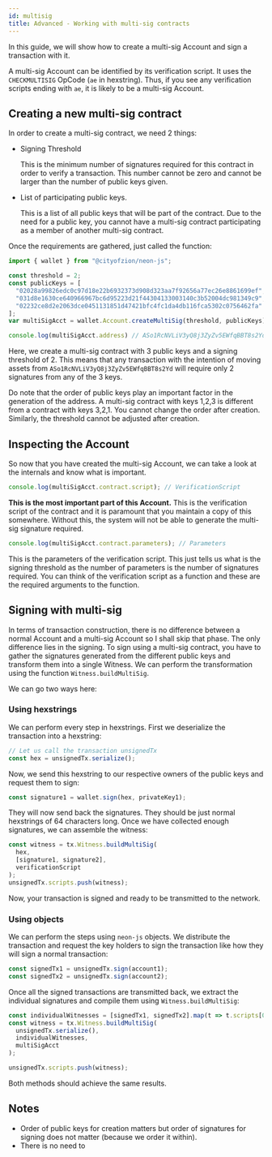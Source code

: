```yaml
---
id: multisig
title: Advanced - Working with multi-sig contracts
---
```


In this guide, we will show how to create a multi-sig Account and sign a transaction with it.

A multi-sig Account can be identified by its verification script. It uses the `CHECKMULTISIG` OpCode (`ae` in hexstring). Thus, if you see any verification scripts ending with `ae`, it is likely to be a multi-sig Account.

## Creating a new multi-sig contract

In order to create a multi-sig contract, we need 2 things:

- Signing Threshold

  This is the minimum number of signatures required for this contract in order to verify a transaction. This number cannot be zero and cannot be larger than the number of public keys given.

- List of participating public keys.

  This is a list of all public keys that will be part of the contract. Due to the need for a public key, you cannot have a multi-sig contract participating as a member of another multi-sig contract.

Once the requirements are gathered, just called the function:

```js
import { wallet } from "@cityofzion/neon-js";

const threshold = 2;
const publicKeys = [
  "02028a99826edc0c97d18e22b6932373d908d323aa7f92656a77ec26e8861699ef",
  "031d8e1630ce640966967bc6d95223d21f44304133003140c3b52004dc981349c9",
  "02232ce8d2e2063dce0451131851d47421bfc4fc1da4db116fca5302c0756462fa"
];
var multiSigAcct = wallet.Account.createMultiSig(threshold, publicKeys);

console.log(multiSigAcct.address) // ASo1RcNVLiV3yQ8j3ZyZv5EWfqBBT8s2Yd
```

Here, we create a multi-sig contract with 3 public keys and a signing threshold of 2. This means that any transaction with the intention of moving assets from `ASo1RcNVLiV3yQ8j3ZyZv5EWfqBBT8s2Yd` will require only 2 signatures from any of the 3 keys.

Do note that the order of public keys play an important factor in the generation of the address. A multi-sig contract with keys 1,2,3 is different from a contract with keys 3,2,1. You cannot change the order after creation. Similarly, the threshold cannot be adjusted after creation.

## Inspecting the Account

So now that you have created the multi-sig Account, we can take a look at the internals and know what is important.

```js
console.log(multiSigAcct.contract.script); // VerificationScript
```

**This is the most important part of this Account.** This is the verification script of the contract and it is paramount that you maintain a copy of this somewhere. Without this, the system will not be able to generate the multi-sig signature required.

```js
console.log(multiSigAcct.contract.parameters); // Parameters
```

This is the parameters of the verification script. This just tells us what is the signing threshold as the number of parameters is the number of signatures required. You can think of the verification script as a function and these are the required arguments to the function.

## Signing with multi-sig

In terms of transaction construction, there is no difference between a normal Account and a multi-sig Account so I shall skip that phase. The only difference lies in the signing. To sign using a multi-sig contract, you have to gather the signatures generated from the different public keys and transform them into a single Witness. We can perform the transformation using the function `Witness.buildMultiSig`.

We can go two ways here:

### Using hexstrings

We can perform every step in hexstrings. First we deserialize the transaction into a hexstring:

```js
// Let us call the transaction unsignedTx
const hex = unsignedTx.serialize();
```

Now, we send this hexstring to our respective owners of the public keys and request them to sign:

```js
const signature1 = wallet.sign(hex, privateKey1);
```

They will now send back the signatures. They should be just normal hexstrings of 64 characters long. Once we have collected enough signatures, we can assemble the witness:

```js
const witness = tx.Witness.buildMultiSig(
  hex,
  [signature1, signature2],
  verificationScript
);
unsignedTx.scripts.push(witness);
```

Now, your transaction is signed and ready to be transmitted to the network.

### Using objects

We can perform the steps using `neon-js` objects. We distribute the transaction and request the key holders to sign the transaction like how they will sign a normal transaction:

```js
const signedTx1 = unsignedTx.sign(account1);
const signedTx2 = unsignedTx.sign(account2);
```

Once all the signed transactions are transmitted back, we extract the individual signatures and compile them using `Witness.buildMultiSig`:

```js
const individualWitnesses = [signedTx1, signedTx2].map(t => t.scripts[0]);
const witness = tx.Witness.buildMultiSig(
  unsignedTx.serialize(),
  individualWitnesses,
  multiSigAcct
);

unsignedTx.scripts.push(witness);
```

Both methods should achieve the same results.

## Notes

- Order of public keys for creation matters but order of signatures for signing does not matter (because we order it within).
- There is no need to
